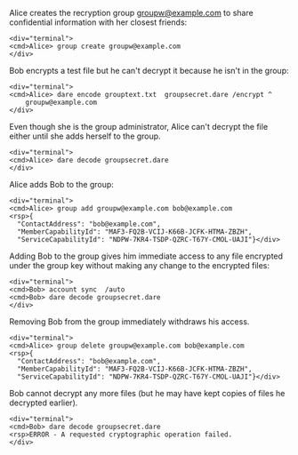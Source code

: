 Alice creates the recryption group groupw@example.com to share confidential information with
her closest friends:


~~~~
<div="terminal">
<cmd>Alice> group create groupw@example.com
</div>
~~~~

Bob encrypts a test file but he can't decrypt it because he isn't in the group:


~~~~
<div="terminal">
<cmd>Alice> dare encode grouptext.txt  groupsecret.dare /encrypt ^
    groupw@example.com
</div>
~~~~

Even though she is the group administrator, Alice can't decrypt the file either until
she adds herself to the group.


~~~~
<div="terminal">
<cmd>Alice> dare decode groupsecret.dare
</div>
~~~~

Alice adds Bob to the group:


~~~~
<div="terminal">
<cmd>Alice> group add groupw@example.com bob@example.com
<rsp>{
  "ContactAddress": "bob@example.com",
  "MemberCapabilityId": "MAF3-FQ2B-VCIJ-K66B-JCFK-HTMA-ZBZH",
  "ServiceCapabilityId": "NDPW-7KR4-TSDP-QZRC-T67Y-CMOL-UAJI"}</div>
~~~~

Adding Bob to the group gives him immediate access to any file encrypted under
the group key without making any change to the encrypted files:


~~~~
<div="terminal">
<cmd>Bob> account sync  /auto
<cmd>Bob> dare decode groupsecret.dare
</div>
~~~~

Removing Bob from the group immediately withdraws his access.


~~~~
<div="terminal">
<cmd>Alice> group delete groupw@example.com bob@example.com
<rsp>{
  "ContactAddress": "bob@example.com",
  "MemberCapabilityId": "MAF3-FQ2B-VCIJ-K66B-JCFK-HTMA-ZBZH",
  "ServiceCapabilityId": "NDPW-7KR4-TSDP-QZRC-T67Y-CMOL-UAJI"}</div>
~~~~

Bob cannot decrypt any more files (but he may have kept copies of files he decrypted 
earlier).


~~~~
<div="terminal">
<cmd>Bob> dare decode groupsecret.dare
<rsp>ERROR - A requested cryptographic operation failed.
</div>
~~~~

